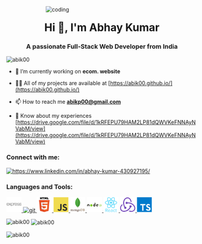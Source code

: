 <img  align='right' alt='coding' width='400p' src='https://miro.medium.com/max/1400/0*x4rQFjfi0iK3gS1T.gif'/>
<h1 align="center">Hi 👋, I'm Abhay Kumar</h1>
<h3 align="center">A passionate Full-Stack Web Developer from India</h3>


<p align="left"> <img src="https://komarev.com/ghpvc/?username=abik00&label=Profile%20views&color=0e75b6&style=flat" alt="abik00" /> </p>

- 🔭 I’m currently working on **ecom. website**

- 👨‍💻 All of my projects are available at [https://abik00.github.io/](https://abik00.github.io/)

- 📫 How to reach me **abikp00@gmail.com**

- 📄 Know about my experiences [https://drive.google.com/file/d/1kRFEPU79HAM2LP81dQWVKeFNNAyNVabM/view](https://drive.google.com/file/d/1kRFEPU79HAM2LP81dQWVKeFNNAyNVabM/view)

<h3 align="left">Connect with me:</h3>
<p align="left">
<a href="https://linkedin.com/in/https://www.linkedin.com/in/abhay-kumar-430927195/" target="blank"><img align="center" src="https://raw.githubusercontent.com/rahuldkjain/github-profile-readme-generator/master/src/images/icons/Social/linked-in-alt.svg" alt="https://www.linkedin.com/in/abhay-kumar-430927195/" height="30" width="40" /></a>
</p>

<h3 align="left">Languages and Tools:</h3>
<p align="left"> <a href="https://expressjs.com" target="_blank" rel="noreferrer"> <img src="https://raw.githubusercontent.com/devicons/devicon/master/icons/express/express-original-wordmark.svg" alt="express" width="40" height="40"/> </a> <a href="https://git-scm.com/" target="_blank" rel="noreferrer"> <img src="https://www.vectorlogo.zone/logos/git-scm/git-scm-icon.svg" alt="git" width="40" height="40"/> </a> <a href="https://www.w3.org/html/" target="_blank" rel="noreferrer"> <img src="https://raw.githubusercontent.com/devicons/devicon/master/icons/html5/html5-original-wordmark.svg" alt="html5" width="40" height="40"/> </a> <a href="https://developer.mozilla.org/en-US/docs/Web/JavaScript" target="_blank" rel="noreferrer"> <img src="https://raw.githubusercontent.com/devicons/devicon/master/icons/javascript/javascript-original.svg" alt="javascript" width="40" height="40"/> </a> <a href="https://www.mongodb.com/" target="_blank" rel="noreferrer"> <img src="https://raw.githubusercontent.com/devicons/devicon/master/icons/mongodb/mongodb-original-wordmark.svg" alt="mongodb" width="40" height="40"/> </a> <a href="https://nodejs.org" target="_blank" rel="noreferrer"> <img src="https://raw.githubusercontent.com/devicons/devicon/master/icons/nodejs/nodejs-original-wordmark.svg" alt="nodejs" width="40" height="40"/> </a> <a href="https://reactjs.org/" target="_blank" rel="noreferrer"> <img src="https://raw.githubusercontent.com/devicons/devicon/master/icons/react/react-original-wordmark.svg" alt="react" width="40" height="40"/> </a> <a href="https://redux.js.org" target="_blank" rel="noreferrer"> <img src="https://raw.githubusercontent.com/devicons/devicon/master/icons/redux/redux-original.svg" alt="redux" width="40" height="40"/> </a> <a href="https://www.typescriptlang.org/" target="_blank" rel="noreferrer"> <img src="https://raw.githubusercontent.com/devicons/devicon/master/icons/typescript/typescript-original.svg" alt="typescript" width="40" height="40"/> </a> </p>

<p><img align="left" src="https://github-readme-stats.vercel.app/api/top-langs?username=abik00&show_icons=true&locale=en&layout=compact" alt="abik00" /></p>

<p>&nbsp;<img align="center" src="https://github-readme-stats.vercel.app/api?username=abik00&show_icons=true&locale=en" alt="abik00" /></p>

<p><img align="center" src="https://github-readme-streak-stats.herokuapp.com/?user=abik00&" alt="abik00" /></p>
